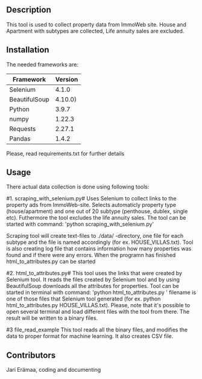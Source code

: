 ## Description
This tool is used to collect property data from ImmoWeb site. House and Apartment with subtypes are collected, Life annuity sales are excluded. 


## Installation
The needed frameworks are:


| Framework     | Version |
| ---------- | ------- |
| Selenium      | 4.1.0 |
| BeautifulSoup      | 4.10.0)  |
| Python     | 3.9.7  |
| numpy   | 1.22.3  |
| Requests     | 2.27.1  |
| Pandas | 1.4.2  |


Please, read requirements.txt for further details

## Usage
There actual data collection is done using following tools:

#1. scraping\_with\_selenium.py#
Uses Selenium to collect links to the property ads from ImmoWeb-site. Selects 
automaticly property type (house/apartment) and one out of 20 subtype (penthouse, 
dublex, single etc). Futhermore the tool excludes the life annuity sales. The tool
can be started with command: 'python scraping_with_selenium.py'

Scraping tool will create text-files to ./data/ -directory, one file for each subtype and 
the file is named accordingly (for ex. HOUSE\_VILLAS.txt). Tool is also creating log file
that contains information how many properties was found and if there were any errors. When 
the programn has finished html\_to\_attributes.py can be started

#2. html\_to\_attributes.py#
This tool uses the links that were created by Selenium tool. It reads the files created by
Selenium tool and by using BeautifulSoup downloads all the attributes for properties. Tool can be 
started in terminal with command:
'python html_to_attributes.py <filename>'
filename is one of those files that Selenium tool generated (for ex. python html_to_attributes.py HOUSE\_VILLAS.txt). 
Please, note that it's possible to open several terminal and load different files with the tool from there. The result 
will be written to a binary files. 

#3 file\_read\_example
This tool reads all the binary files, and modifies the data to proper format for machine learning. It also creates CSV file.

## Contributors
Jari Erämaa, coding and documenting

